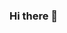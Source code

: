### Hi there 👋



<!--
**jfleming9357/jfleming9357** is a ✨ _special_ ✨ repository because its `README.md` (this file) appears on your GitHub profile.

[![Header](https://raw.githubusercontent.com/jfleming9357/jfleming9357/Jason Fleming.png "Header")](https://www.linkedin.com/in/jfleming9357/)

Here are some ideas to get you started:

- 🔭 I’m currently working on ...
- 🌱 I’m currently learning ...
- 👯 I’m looking to collaborate on ...
- 🤔 I’m looking for help with ...
- 💬 Ask me about ...
- 📫 How to reach me: ...
- 😄 Pronouns: ...
- ⚡ Fun fact: ...
-->
